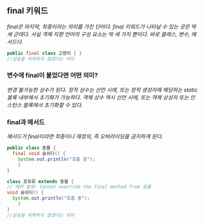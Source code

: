 ## final 키워드

*final은 마지막, 최종이라는 의미를 가진 단어다. final 키워드가 나타날 수 있는 곳은 딱 세 군데다. 사실 객체 지향 언어의 구성 요소는 딱 세 가지 뿐이다. 바로 클래스, 변수, 메서드다.*

```java
public final class 고양이 { }
//상송을 허락하지 않겠다는 의미
```

### 변수에 final이 붙었다면 어떤 의미?

*변경 불가능한 상수가 된다. 정적 상수는 선언 시에, 또는 정적 생성자에 해당하는 static 블록 내부에서 초기화가 가능하다. 객체 상수 역시 선언 시에, 또는 객체 상성자 또는 인스턴스 블록에서 초기화할 수 있다.*

### final과 메서드

*메서드가 final이라면 최종이니 재정의, 즉 오버라이딩을 금지하게 된다.*

```java
public class 동물 {
  final void 숨쉬다() {
    System.out.println("호흡 중");
    }
}

class 포유류 extends 동물 {
// 에러 발생: Cannot override the final method from 동물
void 숨쉬다() {
  System.out.println("호흡 중");
    }
}
//상송을 허락하지 않겠다는 의미
```
